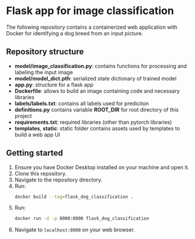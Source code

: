 # Flask app for image classification

The following repository contains a containerized web application with Docker for identifying a dog breed from an input picture.

## Repository structure

- **model/image_classification.py**: contains functions for processing and labeling the input image
- **model/model_dict.pth**: serialized state dictionary of trained model
- **app.py**: structure for a flask app
- **Dockerfile**: allows to build an image containing code and necessary libraries
- **labels/labels.txt**: contains all labels used for prediciton
- **definitions.py** contains variable **ROOT_DIR** for root directory of this project
- **requirements.txt**: required libraries (other than pytorch libraries)
- **templates**, **static**: static folder contains assets used by templates to build a web app UI

## Getting started
1. Ensure you have Docker Desktop installed on your machine and open it.
2. Clone this repository.
3. Navigate to the repository directory.
4. Run: 
    ```bash
    docker build --tag=flask_dog_classification .
    ```
5. Run: 
    ```bash
    docker run -d -p 8000:8000 flask_dog_classification
    ```
6. Navigate to `localhost:8000` on your web browser.


